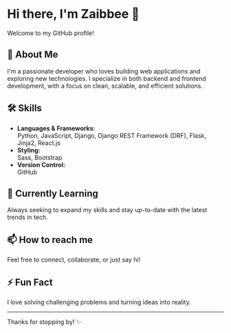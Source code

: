 # Hi there, I'm Zaibbee 👋

Welcome to my GitHub profile!

## 🚀 About Me

I'm a passionate developer who loves building web applications and exploring new technologies. I specialize in both backend and frontend development, with a focus on clean, scalable, and efficient solutions.

## 🛠️ Skills

- **Languages & Frameworks:**  
  Python, JavaScript, Django, Django REST Framework (DRF), Flask, Jinja2, React.js
- **Styling:**  
  Sass, Bootstrap
- **Version Control:**  
  GitHub

## 🌱 Currently Learning

Always seeking to expand my skills and stay up-to-date with the latest trends in tech.

## 📫 How to reach me

Feel free to connect, collaborate, or just say hi!

## ⚡ Fun Fact

I love solving challenging problems and turning ideas into reality.

---

Thanks for stopping by! ✨
